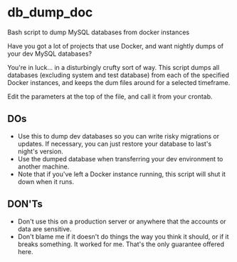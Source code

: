# db_dump_doc
Bash script to dump MySQL databases from docker instances

Have you got a lot of projects that use Docker, and want nightly dumps of your dev MySQL databases?

You're in luck... in a disturbingly crufty sort of way. This script dumps all databases (excluding system and test database) from each of the specified Docker instances, and keeps the dum files around for a selected timeframe.

Edit the parameters at the top of the file, and call it from your crontab.

## DOs
* Use this to dump dev databases so you can write risky migrations or updates. If necessary, you can just restore your database to last's night's version.
* Use the dumped database when transferring your dev environment to another machine.
* Note that if you've left a Docker instance running, this script will shut it down when it runs.

## DON'Ts
* Don't use this on a production server or anywhere that the accounts or data are sensitive.
* Don't blame me if it doesn't do things the way you think it should, or if it breaks something. It worked for me. That's the only guarantee offered here.